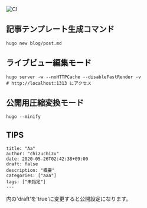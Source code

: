 ![CI](https://github.com/Chizuchizu/chizu_blog_hugo/workflows/CI/badge.svg)
## 記事テンプレート生成コマンド
  
```
hugo new blog/post.md
```
## ライブビュー編集モード
```
hugo server -w --noHTTPCache --disableFastRender -v
# http://localhost:1313 にアクセス
```
## 公開用圧縮変換モード
```
hugo --minify
```

## TIPS
```
title: "Aa"
author: "chizuchizu"
date: 2020-05-26T02:42:38+09:00
draft: false
description: "概要"
categories: ["aaa"]
tags: ["未指定"]
---
```
内の'draft'を'true'に変更すると公開設定になります。
